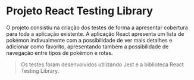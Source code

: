 # Projeto React Testing Library

O projeto consistiu na criação dos testes de forma a apresentar cobertura para toda a aplicação existente. A aplicação React apresenta um lista de pokémon indivualmente com a possibilidade de ver mais detalhes e adicionar como favorito, apresentando também a possibilidade de navegação entre tipos de pokémon e rotas.

> Os testes foram desenvolvidos utilizando Jest e a biblioteca React Testing Library.
